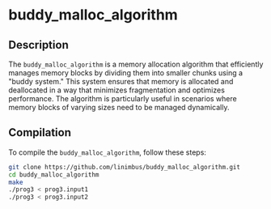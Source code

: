 # buddy_malloc_algorithm

## Description

The `buddy_malloc_algorithm` is a memory allocation algorithm that efficiently manages memory blocks by dividing them into smaller chunks using a "buddy system." This system ensures that memory is allocated and deallocated in a way that minimizes fragmentation and optimizes performance. The algorithm is particularly useful in scenarios where memory blocks of varying sizes need to be managed dynamically.

## Compilation

To compile the `buddy_malloc_algorithm`, follow these steps:

```bash
git clone https://github.com/linimbus/buddy_malloc_algorithm.git
cd buddy_malloc_algorithm
make
./prog3 < prog3.input1
./prog3 < prog3.input2
```